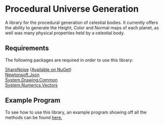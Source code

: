 # Procedural Universe Generation

A library for the procedural generation of celestial bodies. 
It currently offers the ability to generate the Height, Color and Normal maps of each planet, as well was many physical properties held by a celestial body.

## Requirements 

The following packages are required in order to use this library:

[SharpNoise](https://github.com/rthome/SharpNoise) ([Available on NuGet](https://www.nuget.org/packages/SharpNoise))  
[Newtonsoft.Json](https://www.nuget.org/packages/Newtonsoft.Json/)  
[System.Drawing.Common](https://www.nuget.org/packages/System.Drawing.Common/)  
[System.Numerics.Vectors](https://www.nuget.org/packages/System.Numerics.Vectors/)


## Example Program

To see how to use this library, an example program showing off all the methods can be found [here.](https://github.com/dannyfelix/procedural-universe-generation/tree/master/ExampleProgram)
